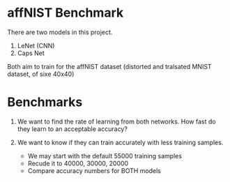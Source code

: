 # affNIST Benchmark #

There are two models in this project.
1. LeNet (CNN)
2. Caps Net

Both aim to train for the affNIST dataset (distorted and tralsated MNIST dataset, of sixe 40x40)

# Benchmarks #
1. We want to find the rate of learning from both networks. How fast do they learn to an acceptable accuracy?

2. We want to know if they can train accurately with less training samples.
    * We may start with the default 55000 training samples
    * Recude it to 40000, 30000, 20000
    * Compare accuracy numbers for BOTH models
